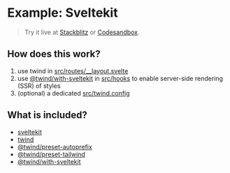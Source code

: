 # Example: Sveltekit

> Try it live at [Stackblitz](https://stackblitz.com/fork/github/tw-in-js/twind/tree/next/examples/with-sveltekit) or [Codesandbox](https://githubbox.com/tw-in-js/twind/tree/next/examples/with-sveltekit).

## How does this work?

1. use twind in [src/routes/\_\_layout.svelte](./src/routes/__layout.svelte)
2. use [@twind/with-sveltekit](https://github.com/tw-in-js/twind/tree/next/packages/with-sveltekit) in [src/hooks](./src/hooks.ts) to enable server-side rendering (SSR) of styles
3. (optional) a dedicated [src/twind.config](./src/twind.config.ts)

## What is included?

- [sveltekit](https://www.npmjs.com/package/@sveltejs/kit)
- [twind](https://github.com/tw-in-js/twind/tree/next/packages/twind)
- [@twind/preset-autoprefix](https://github.com/tw-in-js/twind/tree/next/packages/preset-autoprefix)
- [@twind/preset-tailwind](https://github.com/tw-in-js/twind/tree/next/packages/preset-tailwind)
- [@twind/with-sveltekit](https://github.com/tw-in-js/twind/tree/next/packages/with-sveltekit)
